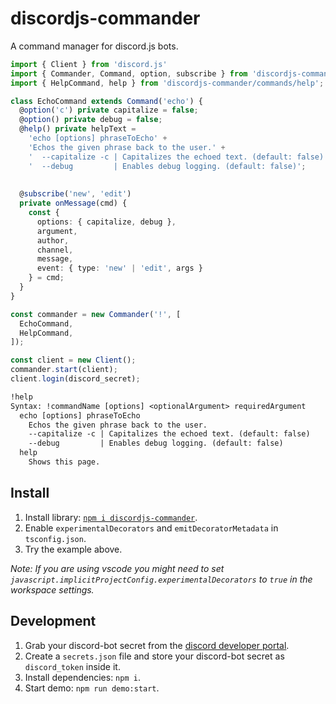 # discordjs-commander
A command manager for discord.js bots.

```ts
import { Client } from 'discord.js' 
import { Commander, Command, option, subscribe } from 'discordjs-commander';
import { HelpCommand, help } from 'discordjs-commander/commands/help';

class EchoCommand extends Command('echo') {
  @option('c') private capitalize = false;
  @option() private debug = false;
  @help() private helpText = 
    'echo [options] phraseToEcho' +
    'Echos the given phrase back to the user.' +
    '  --capitalize -c | Capitalizes the echoed text. (default: false)' +
    '  --debug         | Enables debug logging. (default: false)';
  
  
  @subscribe('new', 'edit')
  private onMessage(cmd) {
    const {
      options: { capitalize, debug },
      argument,
      author,
      channel,
      message,
      event: { type: 'new' | 'edit', args }
    } = cmd;
  }
}

const commander = new Commander('!', [
  EchoCommand,
  HelpCommand,
]);

const client = new Client();
commander.start(client);
client.login(discord_secret);
```

```txt
!help
Syntax: !commandName [options] <optionalArgument> requiredArgument
  echo [options] phraseToEcho
    Echos the given phrase back to the user.
    --capitalize -c | Capitalizes the echoed text. (default: false)
    --debug         | Enables debug logging. (default: false)
  help
    Shows this page.
```

## Install

1. Install library: [`npm i discordjs-commander`](#).
2. Enable `experimentalDecorators` and `emitDecoratorMetadata` in `tsconfig.json`.
3. Try the example above.

_Note: If you are using vscode you might need to set `javascript.implicitProjectConfig.experimentalDecorators` to `true` in the workspace settings._

## Development

1. Grab your discord-bot secret from the [discord developer portal](https://discordapp.com/developers/applications).
2. Create a `secrets.json` file and store your discord-bot secret as `discord_token` inside it.
3. Install dependencies: `npm i`.
4. Start demo: `npm run demo:start`.
